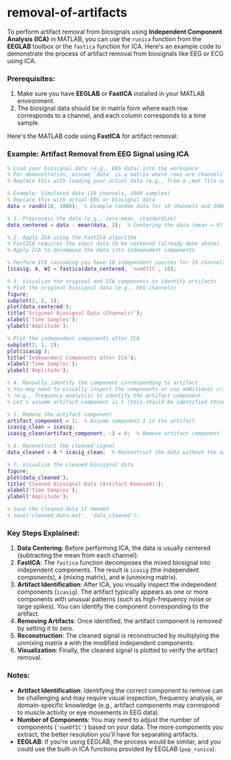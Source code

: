 # removal-of-artifacts
To perform artifact removal from biosignals using **Independent Component Analysis (ICA)** in MATLAB, you can use the `runica` function from the **EEGLAB** toolbox or the `fastica` function for ICA. Here's an example code to demonstrate the process of artifact removal from biosignals like EEG or ECG using ICA.

### Prerequisites:
1. Make sure you have **EEGLAB** or **FastICA** installed in your MATLAB environment.
2. The biosignal data should be in matrix form where each row corresponds to a channel, and each column corresponds to a time sample.

Here's the MATLAB code using **FastICA** for artifact removal:

### Example: Artifact Removal from EEG Signal using ICA

```matlab
% Load your biosignal data (e.g., EEG data) into the workspace
% For demonstration, assume `data` is a matrix where rows are channels and columns are time samples
% Replace this with loading your actual data (e.g., from a .mat file or CSV)

% Example: Simulated data (10 channels, 1000 samples)
% Replace this with actual EEG or biosignal data
data = randn(10, 1000);  % Example random data for 10 channels and 1000 samples

% 1. Preprocess the data (e.g., zero-mean, standardize)
data_centered = data - mean(data, 2);  % Centering the data (mean = 0)

% 2. Apply ICA using the FastICA algorithm
% FastICA requires the input data to be centered (already done above)
% Apply ICA to decompose the data into independent components

% Perform ICA (assuming you have 10 independent sources for 10 channels)
[icasig, A, W] = fastica(data_centered, 'numOfIC', 10);

% 3. Visualize the original and ICA components to identify artifacts
% Plot the original biosignal data (e.g., EEG channels)
figure;
subplot(2, 1, 1);
plot(data_centered');
title('Original Biosignal Data (Channels)');
xlabel('Time Samples');
ylabel('Amplitude');

% Plot the independent components after ICA
subplot(2, 1, 2);
plot(icasig');
title('Independent Components after ICA');
xlabel('Time Samples');
ylabel('Amplitude');

% 4. Manually identify the component corresponding to artifact
% You may need to visually inspect the components or use additional criteria
% (e.g., frequency analysis) to identify the artifact component.
% Let's assume artifact component is 1 (this should be identified through visualization)

% 5. Remove the artifact component
artifact_component = 1;  % Assume component 1 is the artifact
icasig_clean = icasig;
icasig_clean(artifact_component, :) = 0;  % Remove artifact component

% 6. Reconstruct the cleaned signal
data_cleaned = A * icasig_clean;  % Reconstruct the data without the artifact

% 7. Visualize the cleaned biosignal data
figure;
plot(data_cleaned');
title('Cleaned Biosignal Data (Artifact Removed)');
xlabel('Time Samples');
ylabel('Amplitude');

% Save the cleaned data if needed
% save('cleaned_data.mat', 'data_cleaned');
```

### Key Steps Explained:
1. **Data Centering**: Before performing ICA, the data is usually centered (subtracting the mean from each channel).
2. **FastICA**: The `fastica` function decomposes the mixed biosignal into independent components. The result is `icasig` (the independent components), `A` (mixing matrix), and `W` (unmixing matrix).
3. **Artifact Identification**: After ICA, you visually inspect the independent components (`icasig`). The artifact typically appears as one or more components with unusual patterns (such as high-frequency noise or large spikes). You can identify the component corresponding to the artifact.
4. **Removing Artifacts**: Once identified, the artifact component is removed by setting it to zero.
5. **Reconstruction**: The cleaned signal is reconstructed by multiplying the unmixing matrix `A` with the modified independent components.
6. **Visualization**: Finally, the cleaned signal is plotted to verify the artifact removal.

### Notes:
- **Artifact Identification**: Identifying the correct component to remove can be challenging and may require visual inspection, frequency analysis, or domain-specific knowledge (e.g., artifact components may correspond to muscle activity or eye movements in EEG data).
- **Number of Components**: You may need to adjust the number of components (`'numOfIC'`) based on your data. The more components you extract, the better resolution you'll have for separating artifacts.
- **EEGLAB**: If you're using EEGLAB, the process would be similar, and you could use the built-in ICA functions provided by EEGLAB (`pop_runica`).

